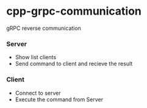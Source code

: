 # cpp-grpc-communication
gRPC reverse communication

### Server
- Show list clients
- Send command to client and recieve the result

### Client
- Connect to server
- Execute the command from Server